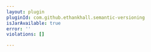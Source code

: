 ```yaml
---
layout: plugin
pluginId: com.github.ethankhall.semantic-versioning
isJarAvailable: true
error: ''
violations: []

---
```

